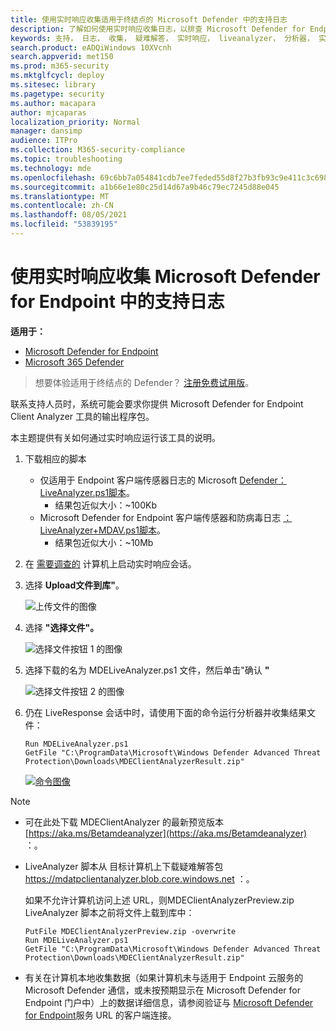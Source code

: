 ```yaml
---
title: 使用实时响应收集适用于终结点的 Microsoft Defender 中的支持日志
description: 了解如何使用实时响应收集日志，以排查 Microsoft Defender for Endpoints 问题
keywords: 支持， 日志， 收集， 疑难解答， 实时响应， liveanalyzer， 分析器， 实时， 响应
search.product: eADQiWindows 10XVcnh
search.appverid: met150
ms.prod: m365-security
ms.mktglfcycl: deploy
ms.sitesec: library
ms.pagetype: security
ms.author: macapara
author: mjcaparas
localization_priority: Normal
manager: dansimp
audience: ITPro
ms.collection: M365-security-compliance
ms.topic: troubleshooting
ms.technology: mde
ms.openlocfilehash: 69c6bb7a054841cdb7ee7feded55d8f27b3fb93c9e411c3c69853e49141723ed
ms.sourcegitcommit: a1b66e1e80c25d14d67a9b46c79ec7245d88e045
ms.translationtype: MT
ms.contentlocale: zh-CN
ms.lasthandoff: 08/05/2021
ms.locfileid: "53839195"
---
```

# <a name="collect-support-logs-in-microsoft-defender-for-endpoint-using-live-response"></a>使用实时响应收集 Microsoft Defender for Endpoint 中的支持日志


**适用于：**
- [Microsoft Defender for Endpoint](https://go.microsoft.com/fwlink/p/?linkid=2154037)
- [Microsoft 365 Defender](https://go.microsoft.com/fwlink/?linkid=2118804)

> 想要体验适用于终结点的 Defender？ [注册免费试用版](https://signup.microsoft.com/create-account/signup?products=7f379fee-c4f9-4278-b0a1-e4c8c2fcdf7e&ru=https://aka.ms/MDEp2OpenTrial?ocid=docs-wdatp-pullalerts-abovefoldlink)。


联系支持人员时，系统可能会要求你提供 Microsoft Defender for Endpoint Client Analyzer 工具的输出程序包。

本主题提供有关如何通过实时响应运行该工具的说明。

1. 下载相应的脚本
   - 仅适用于 Endpoint 客户端传感器日志的 Microsoft [ Defender：LiveAnalyzer.ps1脚本](https://aka.ms/MDELiveAnalyzer)。
      - 结果包近似大小：~100Kb
   - Microsoft Defender for Endpoint 客户端传感器和防病毒日志 [：LiveAnalyzer+MDAV.ps1脚本](https://aka.ms/MDELiveAnalyzerAV)。
       - 结果包近似大小：~10Mb

2. 在 [需要调查的](live-response.md#initiate-a-live-response-session-on-a-device) 计算机上启动实时响应会话。

3. 选择 **Upload文件到库"**。

    ![上传文件的图像](images/upload-file.png)

4. 选择 **"选择文件"。**

    ![选择文件按钮 1 的图像](images/choose-file.png)

5. 选择下载的名为 MDELiveAnalyzer.ps1 文件，然后单击"确认 **"**

   ![选择文件按钮 2 的图像](images/analyzer-file.png)

6. 仍在 LiveResponse 会话中时，请使用下面的命令运行分析器并收集结果文件：

    ```console
    Run MDELiveAnalyzer.ps1
    GetFile "C:\ProgramData\Microsoft\Windows Defender Advanced Threat Protection\Downloads\MDEClientAnalyzerResult.zip"
    ```

    [![命令图像](images/analyzer-commands.png)](images/analyzer-commands.png#lightbox)

> [!NOTE]
>
> - 可在此处下载 MDEClientAnalyzer 的最新预览版本 [https://aka.ms/Betamdeanalyzer](https://aka.ms/Betamdeanalyzer) ：。
>
> - LiveAnalyzer 脚本从 目标计算机上下载疑难解答包 https://mdatpclientanalyzer.blob.core.windows.net ：。
>
>   如果不允许计算机访问上述 URL，则MDEClientAnalyzerPreview.zip LiveAnalyzer 脚本之前将文件上载到库中：
>
>   ```console
>   PutFile MDEClientAnalyzerPreview.zip -overwrite
>   Run MDELiveAnalyzer.ps1
>   GetFile "C:\ProgramData\Microsoft\Windows Defender Advanced Threat Protection\Downloads\MDEClientAnalyzerResult.zip"
>   ```
>
> - 有关在计算机本地收集数据（如果计算机未与适用于 Endpoint 云服务的 Microsoft Defender 通信，或未按预期显示在 Microsoft Defender for Endpoint 门户中）上的数据详细信息，请参阅验证与 [Microsoft Defender for Endpoint](configure-proxy-internet.md#verify-client-connectivity-to-microsoft-defender-for-endpoint-service-urls)服务 URL 的客户端连接。
